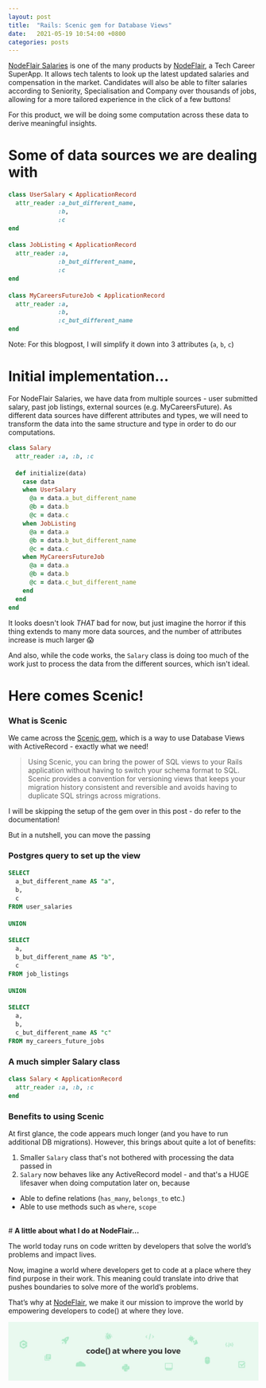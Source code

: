 ```yaml
---
layout: post
title:  "Rails: Scenic gem for Database Views"
date:   2021-05-19 10:54:00 +0800
categories: posts
---
```


[NodeFlair Salaries][nodeflair-salaries] is one of the many products by [NodeFlair][nodeflair-website], a Tech Career SuperApp. It allows tech talents to look up the latest updated salaries and compensation in the market. Candidates will also be able to filter salaries according to Seniority, Specialisation and Company over thousands of jobs, allowing for a more tailored experience in the click of a few buttons!

For this product, we will be doing some computation across these data to derive meaningful insights.

# <b>Some of data sources we are dealing with</b>

```ruby
class UserSalary < ApplicationRecord
  attr_reader :a_but_different_name, 
              :b,
              :c
end

class JobListing < ApplicationRecord
  attr_reader :a, 
              :b_but_different_name,
              :c
end

class MyCareersFutureJob < ApplicationRecord
  attr_reader :a, 
              :b,
              :c_but_different_name
end
```

Note: For this blogpost, I will simplify it down into 3 attributes (`a`, `b`, `c`)

# <b>Initial implementation...</b>

For NodeFlair Salaries, we have data from multiple sources - user submitted salary, past job listings, external sources (e.g. MyCareersFuture). As different data sources have different attributes and types, we will need to transform the data into the same structure and type in order to do our computations.

```ruby
class Salary
  attr_reader :a, :b, :c

  def initialize(data)
    case data
    when UserSalary
      @a = data.a_but_different_name
      @b = data.b
      @c = data.c
    when JobListing
      @a = data.a
      @b = data.b_but_different_name
      @c = data.c
    when MyCareersFutureJob
      @a = data.a
      @b = data.b
      @c = data.c_but_different_name
    end
  end
end
```

It looks doesn't look <i>THAT</i> bad for now, but just imagine the horror if this thing extends to many more data sources, and the number of attributes increase is much larger 😱

And also, while the code works, the `Salary` class is doing too much of the work just to process the data from the different sources, which isn't ideal.

# <b>Here comes Scenic!</b>

### What is Scenic

We came across the [Scenic gem][scenic-gem], which is a way to use Database Views with ActiveRecord - exactly what we need!

> Using Scenic, you can bring the power of SQL views to your Rails application without having to switch your schema format to SQL. Scenic provides a convention for versioning views that keeps your migration history consistent and reversible and avoids having to duplicate SQL strings across migrations.

I will be skipping the setup of the gem over in this post - do refer to the documentation!

But in a nutshell, you can move the passing

### Postgres query to set up the view

```sql
SELECT
  a_but_different_name AS "a",
  b,
  c
FROM user_salaries

UNION

SELECT
  a,
  b_but_different_name AS "b",
  c 
FROM job_listings

UNION

SELECT
  a,
  b,
  c_but_different_name AS "c" 
FROM my_careers_future_jobs
```

### A much simpler Salary class

```ruby
class Salary < ApplicationRecord
  attr_reader :a, :b, :c
end
```

### Benefits to using Scenic

At first glance, the code appears much longer (and you have to run additional DB migrations). However, this brings about quite a lot of benefits:
1. Smaller `Salary` class that's not bothered with processing the data passed in
2. `Salary` now behaves like any ActiveRecord model - and that's a HUGE lifesaver when doing computation later on, because
  - Able to define relations (`has_many`, `belongs_to` etc.)
  - Able to use methods such as `where`, `scope`

<br>
# <b>A little about what I do at NodeFlair...</b>

The world today runs on code written by developers that solve the world’s problems and impact lives.
  
Now, imagine a world where developers get to code at a place where they find purpose in their work. This meaning could translate into drive that pushes boundaries to solve more of the world’s problems.

That’s why at [NodeFlair][nodeflair-website], we make it our mission to improve the world by empowering developers to code() at where they love.

![NodeFlair Banner][banner]

[scenic-gem]:                 https://github.com/scenic-views/scenic
[nodeflair-website]:          https://www.nodeflair.com
[nodeflair-salaries]:         https://www.nodeflair.com/salaries
[banner]:                     /assets/banner.jpg